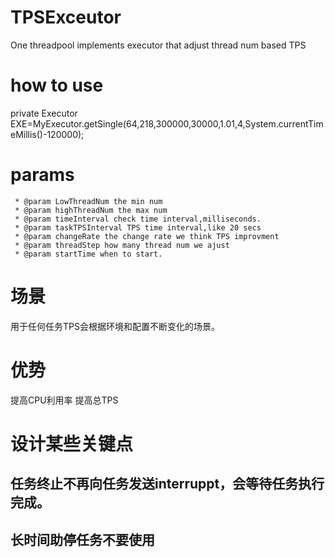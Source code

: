 # TPSExceutor
One threadpool implements executor that adjust thread num based TPS

# how to use
private Executor EXE=MyExecutor.getSingle(64,218,300000,30000,1.01,4,System.currentTimeMillis()-120000);

# params
	 * @param LowThreadNum the min num
	 * @param highThreadNum the max num
	 * @param timeInterval check time interval,milliseconds.
	 * @param taskTPSInterval TPS time interval,like 20 secs
	 * @param changeRate the change rate we think TPS improvment
	 * @param threadStep how many thread num we ajust
	 * @param startTime when to start.
# 场景
用于任何任务TPS会根据环境和配置不断变化的场景。

#  优势
提高CPU利用率
提高总TPS
# 设计某些关键点
## 任务终止不再向任务发送interruppt，会等待任务执行完成。
## 长时间助停任务不要使用
